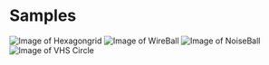 # Samples

![Image of Hexagongrid](https://github.com/Matmac945/TouchDesigner/blob/master/Sketches/Hexagongrid/Movie/Hexagongrid.gif) 
![Image of WireBall](https://github.com/Matmac945/TouchDesigner/blob/master/Sketches/Wireball_InABox/Movie/WireBall.gif)
![Image of NoiseBall](https://github.com/Matmac945/TouchDesigner/blob/master/Sketches/Noise%20Displacement%20Ball/Movie/NoiseDisplacementBall_3.gif)
![Image of VHS Circle](https://github.com/Matmac945/TouchDesigner/blob/master/Sketches/VHS_Animations/Movie/circle_VHS.gif)
